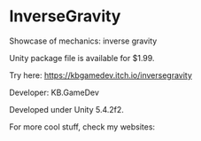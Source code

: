 # InverseGravity

Showcase of mechanics: inverse gravity

Unity package file is available for $1.99.

Try here: https://kbgamedev.itch.io/inversegravity

Developer: KB.GameDev

Developed under Unity 5.4.2f2.

For more cool stuff, check my websites:
